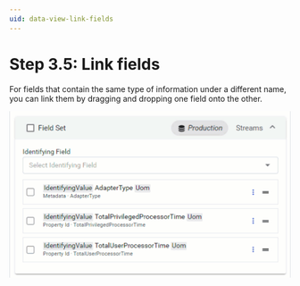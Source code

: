 ```yaml
---
uid: data-view-link-fields
---
```


# Step 3.5: Link fields

For fields that contain the same type of information under a different name, you can link them by dragging and dropping one field onto the other.

![consolidate fields](_images/consolidate-fields.gif)